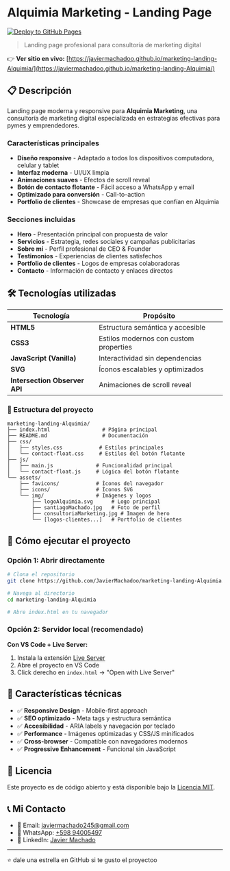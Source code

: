 #  Alquimia Marketing - Landing Page

[![Deploy to GitHub Pages](https://github.com/JavierMachadoo/marketing-landing-Alquimia/actions/workflows/deploy.yml/badge.svg)](https://github.com/JavierMachadoo/marketing-landing-Alquimia/actions/workflows/deploy.yml)

> Landing page profesional para consultoría de marketing digital

👉 **Ver sitio en vivo:** [https://javiermachadoo.github.io/marketing-landing-Alquimia/](https://javiermachadoo.github.io/marketing-landing-Alquimia/)

## 📋 Descripción

Landing page moderna y responsive para **Alquimia Marketing**, una consultoría de marketing digital especializada en estrategias efectivas para pymes y emprendedores. 

###  Características principales

- **Diseño responsive** - Adaptado a todos los dispositivos computadora, celular y tablet
- **Interfaz moderna** - UI/UX limpia
- **Animaciones suaves** - Efectos de scroll reveal
- **Botón de contacto flotante** - Fácil acceso a WhatsApp y email
- **Optimizado para conversión** - Call-to-action
- **Portfolio de clientes** - Showcase de empresas que confían en Alquimia

###  Secciones incluidas

- **Hero** - Presentación principal con propuesta de valor
- **Servicios** - Estrategia, redes sociales y campañas publicitarias
- **Sobre mí** - Perfil profesional de CEO & Founder
- **Testimonios** - Experiencias de clientes satisfechos
- **Portfolio de clientes** - Logos de empresas colaboradoras
- **Contacto** - Información de contacto y enlaces directos

## 🛠️ Tecnologías utilizadas

| Tecnología | Propósito |
|------------|-----------|
| **HTML5** | Estructura semántica y accesible |
| **CSS3** | Estilos modernos con custom properties |
| **JavaScript (Vanilla)** | Interactividad sin dependencias |
| **SVG** | Íconos escalables y optimizados |
| **Intersection Observer API** | Animaciones de scroll reveal |

### 📁 Estructura del proyecto

```
marketing-landing-Alquimia/
├── index.html                 # Página principal
├── README.md                  # Documentación
├── css/
│   ├── styles.css            # Estilos principales
│   └── contact-float.css     # Estilos del botón flotante
├── js/
│   ├── main.js              # Funcionalidad principal
│   └── contact-float.js     # Lógica del botón flotante
└── assets/
    ├── favicons/            # Íconos del navegador
    ├── icons/               # Íconos SVG
    └── img/                 # Imágenes y logos
        ├── logoAlquimia.svg      # Logo principal
        ├── santiagoMachado.jpg   # Foto de perfil
        ├── consultoriaMarketing.jpg # Imagen de hero
        └── [logos-clientes...]   # Portfolio de clientes
```

## 🚀 Cómo ejecutar el proyecto

### Opción 1: Abrir directamente
```bash
# Clona el repositorio
git clone https://github.com/JavierMachadoo/marketing-landing-Alquimia.git

# Navega al directorio
cd marketing-landing-Alquimia

# Abre index.html en tu navegador
```

### Opción 2: Servidor local (recomendado)

**Con VS Code + Live Server:**
1. Instala la extensión [Live Server](https://marketplace.visualstudio.com/items?itemName=ritwickdey.LiveServer)
2. Abre el proyecto en VS Code
3. Click derecho en `index.html` → "Open with Live Server"

## 📱 Características técnicas

- ✅ **Responsive Design** - Mobile-first approach
- ✅ **SEO optimizado** - Meta tags y estructura semántica
- ✅ **Accesibilidad** - ARIA labels y navegación por teclado
- ✅ **Performance** - Imágenes optimizadas y CSS/JS minificados
- ✅ **Cross-browser** - Compatible con navegadores modernos
- ✅ **Progressive Enhancement** - Funcional sin JavaScript


## 📄 Licencia

Este proyecto es de código abierto y está disponible bajo la [Licencia MIT](LICENSE).

## 📞 Mi Contacto

- 📧 Email: javiermachado245@gmail.com
- 💬 WhatsApp: [+598 94005497](https://wa.me/59894005497)
- 💼 LinkedIn: [Javier Machado](https://www.linkedin.com/in/javiermachadoo)

---

⭐ dale una estrella en GitHub si te gusto el proyectoo
